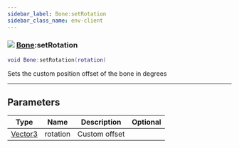 ```yaml
---
sidebar_label: Bone:setRotation
sidebar_class_name: env-client
---
```


### ![](/img/wiki/client.png) [Bone](../bone/README.md):setRotation

```lua
void Bone:setRotation(rotation)
```

Sets the custom position offset of the bone in degrees<br/>

-----------------
## Parameters

| Type   | Name | Description | Optional |
| ------ | ---- | ----------- | -------: |
| [Vector3](../vector3/README.md) | rotation | Custom offset |   |
